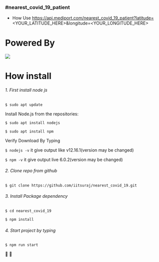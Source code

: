 ### #nearest_covid_19_patient

- How Use
  https://api.mediport.com/nearest_covid_19_patient?latitude=<YOUR_LATITUDE_HERE>&longitude=<YOUR_LONGITUDE_HERE>

# Powered By

![](https://www.mediport.in/static/img/logo-dark.svg)

# How install

###### 1. First install node js

`$ sudo apt update`

Install Node.js from the repositories:

`$ sudo apt install nodejs`

`$ sudo apt install npm`

Verify Download By Typing

`$ nodejs -v` it give output like v12.16.1(version may be changed)

`$ npm -v` it give output live 6.0.2(version may be changed)

###### 2. Clone repo from github

`$ git clone https://github.com/iitsuraj/nearest_covid_19.git`

###### 3. Install Package dependency

`$ cd nearest_covid_19`

`$ npm install`

###### 4. Start project by typing

`$ npm run start`

:yellow_heart: :yellow_heart:
